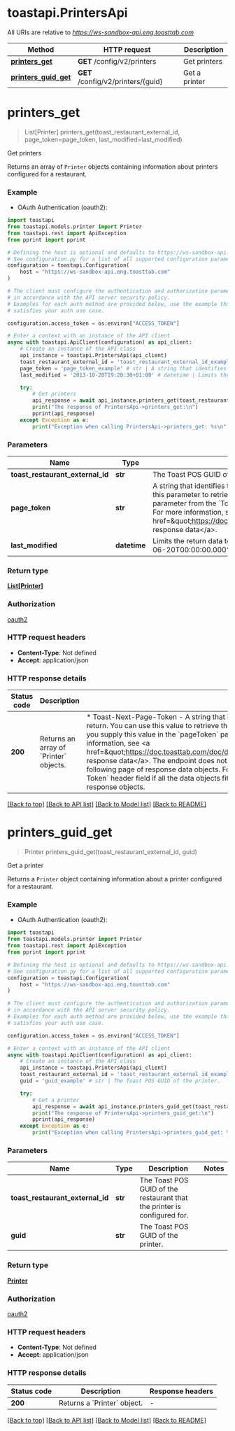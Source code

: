 # toastapi.PrintersApi

All URIs are relative to *https://ws-sandbox-api.eng.toasttab.com*

Method | HTTP request | Description
------------- | ------------- | -------------
[**printers_get**](PrintersApi.md#printers_get) | **GET** /config/v2/printers | Get printers 
[**printers_guid_get**](PrintersApi.md#printers_guid_get) | **GET** /config/v2/printers/{guid} | Get a printer 


# **printers_get**
> List[Printer] printers_get(toast_restaurant_external_id, page_token=page_token, last_modified=last_modified)

Get printers 

Returns an array of `Printer` objects containing information about printers configured for a restaurant.


### Example

* OAuth Authentication (oauth2):

```python
import toastapi
from toastapi.models.printer import Printer
from toastapi.rest import ApiException
from pprint import pprint

# Defining the host is optional and defaults to https://ws-sandbox-api.eng.toasttab.com
# See configuration.py for a list of all supported configuration parameters.
configuration = toastapi.Configuration(
    host = "https://ws-sandbox-api.eng.toasttab.com"
)

# The client must configure the authentication and authorization parameters
# in accordance with the API server security policy.
# Examples for each auth method are provided below, use the example that
# satisfies your auth use case.

configuration.access_token = os.environ["ACCESS_TOKEN"]

# Enter a context with an instance of the API client
async with toastapi.ApiClient(configuration) as api_client:
    # Create an instance of the API class
    api_instance = toastapi.PrintersApi(api_client)
    toast_restaurant_external_id = 'toast_restaurant_external_id_example' # str | The Toast POS GUID of the restaurant that the configuration applies to. 
    page_token = 'page_token_example' # str | A string that identifies the set of data objects that the endpoint will return in its response data. You can use this parameter to retrieve one page of response data. You get the value that you supply in the `pageToken` parameter from the `Toast-Next-Page-Token` header field value of a previous request to the endpoint. For more information, see <a href=\"https://doc.toasttab.com/doc/devguide/apiResponseDataPagination.html\">Paginating response data</a>.  (optional)
    last_modified = '2013-10-20T19:20:30+01:00' # datetime | Limits the return data to objects created or modified after a specific date and time. For example: `2024-06-20T00:00:00.000%2B0000`.  (optional)

    try:
        # Get printers 
        api_response = await api_instance.printers_get(toast_restaurant_external_id, page_token=page_token, last_modified=last_modified)
        print("The response of PrintersApi->printers_get:\n")
        pprint(api_response)
    except Exception as e:
        print("Exception when calling PrintersApi->printers_get: %s\n" % e)
```



### Parameters


Name | Type | Description  | Notes
------------- | ------------- | ------------- | -------------
 **toast_restaurant_external_id** | **str**| The Toast POS GUID of the restaurant that the configuration applies to.  | 
 **page_token** | **str**| A string that identifies the set of data objects that the endpoint will return in its response data. You can use this parameter to retrieve one page of response data. You get the value that you supply in the &#x60;pageToken&#x60; parameter from the &#x60;Toast-Next-Page-Token&#x60; header field value of a previous request to the endpoint. For more information, see &lt;a href&#x3D;\&quot;https://doc.toasttab.com/doc/devguide/apiResponseDataPagination.html\&quot;&gt;Paginating response data&lt;/a&gt;.  | [optional] 
 **last_modified** | **datetime**| Limits the return data to objects created or modified after a specific date and time. For example: &#x60;2024-06-20T00:00:00.000%2B0000&#x60;.  | [optional] 

### Return type

[**List[Printer]**](Printer.md)

### Authorization

[oauth2](../README.md#oauth2)

### HTTP request headers

 - **Content-Type**: Not defined
 - **Accept**: application/json

### HTTP response details

| Status code | Description | Response headers |
|-------------|-------------|------------------|
**200** | Returns an array of &#x60;Printer&#x60; objects. |  * Toast-Next-Page-Token - A string that identifies the following set of objects that the endpoint will return. You can use this value to retrieve that page of response data. To return the next page of objects you supply this value in the &#x60;pageToken&#x60; parameter of the next request to the endpoint. For more information, see &lt;a href&#x3D;\&quot;https://doc.toasttab.com/doc/devguide/apiResponseDataPagination.html\&quot;&gt;Paginating response data&lt;/a&gt;.  The endpoint does not return the &#x60;Toast-Next-Page-Token&#x60; field if there is no following page of response data objects. For example, the endpoint will not return a &#x60;Toast-Next-Page-Token&#x60; header field if all the data objects fit in one response or if you have reached the last page of response objects.  <br>  |

[[Back to top]](#) [[Back to API list]](../README.md#documentation-for-api-endpoints) [[Back to Model list]](../README.md#documentation-for-models) [[Back to README]](../README.md)

# **printers_guid_get**
> Printer printers_guid_get(toast_restaurant_external_id, guid)

Get a printer 

Returns a `Printer` object containing information about a printer configured for a restaurant.


### Example

* OAuth Authentication (oauth2):

```python
import toastapi
from toastapi.models.printer import Printer
from toastapi.rest import ApiException
from pprint import pprint

# Defining the host is optional and defaults to https://ws-sandbox-api.eng.toasttab.com
# See configuration.py for a list of all supported configuration parameters.
configuration = toastapi.Configuration(
    host = "https://ws-sandbox-api.eng.toasttab.com"
)

# The client must configure the authentication and authorization parameters
# in accordance with the API server security policy.
# Examples for each auth method are provided below, use the example that
# satisfies your auth use case.

configuration.access_token = os.environ["ACCESS_TOKEN"]

# Enter a context with an instance of the API client
async with toastapi.ApiClient(configuration) as api_client:
    # Create an instance of the API class
    api_instance = toastapi.PrintersApi(api_client)
    toast_restaurant_external_id = 'toast_restaurant_external_id_example' # str | The Toast POS GUID of the restaurant that the printer is configured for. 
    guid = 'guid_example' # str | The Toast POS GUID of the printer.

    try:
        # Get a printer 
        api_response = await api_instance.printers_guid_get(toast_restaurant_external_id, guid)
        print("The response of PrintersApi->printers_guid_get:\n")
        pprint(api_response)
    except Exception as e:
        print("Exception when calling PrintersApi->printers_guid_get: %s\n" % e)
```



### Parameters


Name | Type | Description  | Notes
------------- | ------------- | ------------- | -------------
 **toast_restaurant_external_id** | **str**| The Toast POS GUID of the restaurant that the printer is configured for.  | 
 **guid** | **str**| The Toast POS GUID of the printer. | 

### Return type

[**Printer**](Printer.md)

### Authorization

[oauth2](../README.md#oauth2)

### HTTP request headers

 - **Content-Type**: Not defined
 - **Accept**: application/json

### HTTP response details

| Status code | Description | Response headers |
|-------------|-------------|------------------|
**200** | Returns a &#x60;Printer&#x60; object. |  -  |

[[Back to top]](#) [[Back to API list]](../README.md#documentation-for-api-endpoints) [[Back to Model list]](../README.md#documentation-for-models) [[Back to README]](../README.md)

